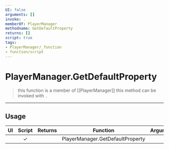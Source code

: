 ```yaml
---
UI: false
arguments: []
invoke: .
memberOf: PlayerManager
methodname: GetDefaultProperty
returns: []
script: true
tags:
- PlayerManager/_function
- function/script
---
```

# PlayerManager.GetDefaultProperty
> this function is a member of [[PlayerManager]]
> this method can be invoked with `.`
-----
## Usage
|  UI | Script | Returns | Function | Arguments |
|:---:|:------:|-------:|:--------:|:---------|
| |✓||PlayerManager.GetDefaultProperty||
